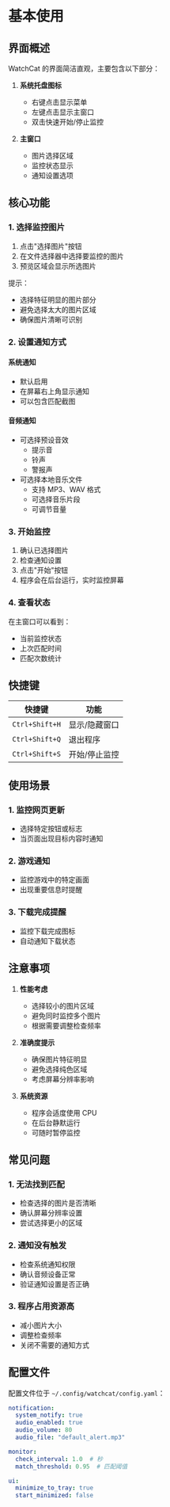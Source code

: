 # 基本使用

## 界面概述

WatchCat 的界面简洁直观，主要包含以下部分：

1. **系统托盘图标**
   - 右键点击显示菜单
   - 左键点击显示主窗口
   - 双击快速开始/停止监控

2. **主窗口**
   - 图片选择区域
   - 监控状态显示
   - 通知设置选项

## 核心功能

### 1. 选择监控图片

1. 点击"选择图片"按钮
2. 在文件选择器中选择要监控的图片
3. 预览区域会显示所选图片

提示：
- 选择特征明显的图片部分
- 避免选择太大的图片区域
- 确保图片清晰可识别

### 2. 设置通知方式

#### 系统通知
- 默认启用
- 在屏幕右上角显示通知
- 可以包含匹配截图

#### 音频通知
- 可选择预设音效
  - 提示音
  - 铃声
  - 警报声
- 可选择本地音乐文件
  - 支持 MP3、WAV 格式
  - 可选择音乐片段
  - 可调节音量

### 3. 开始监控

1. 确认已选择图片
2. 检查通知设置
3. 点击"开始"按钮
4. 程序会在后台运行，实时监控屏幕

### 4. 查看状态

在主窗口可以看到：
- 当前监控状态
- 上次匹配时间
- 匹配次数统计

## 快捷键

| 快捷键 | 功能 |
|--------|------|
| `Ctrl+Shift+H` | 显示/隐藏窗口 |
| `Ctrl+Shift+Q` | 退出程序 |
| `Ctrl+Shift+S` | 开始/停止监控 |

## 使用场景

### 1. 监控网页更新
- 选择特定按钮或标志
- 当页面出现目标内容时通知

### 2. 游戏通知
- 监控游戏中的特定画面
- 出现重要信息时提醒

### 3. 下载完成提醒
- 监控下载完成图标
- 自动通知下载状态

## 注意事项

1. **性能考虑**
   - 选择较小的图片区域
   - 避免同时监控多个图片
   - 根据需要调整检查频率

2. **准确度提示**
   - 确保图片特征明显
   - 避免选择纯色区域
   - 考虑屏幕分辨率影响

3. **系统资源**
   - 程序会适度使用 CPU
   - 在后台静默运行
   - 可随时暂停监控

## 常见问题

### 1. 无法找到匹配
- 检查选择的图片是否清晰
- 确认屏幕分辨率设置
- 尝试选择更小的区域

### 2. 通知没有触发
- 检查系统通知权限
- 确认音频设备正常
- 验证通知设置是否正确

### 3. 程序占用资源高
- 减小图片大小
- 调整检查频率
- 关闭不需要的通知方式

## 配置文件

配置文件位于 `~/.config/watchcat/config.yaml`：

```yaml
notification:
  system_notify: true
  audio_enabled: true
  audio_volume: 80
  audio_file: "default_alert.mp3"

monitor:
  check_interval: 1.0  # 秒
  match_threshold: 0.95  # 匹配阈值

ui:
  minimize_to_tray: true
  start_minimized: false
```
